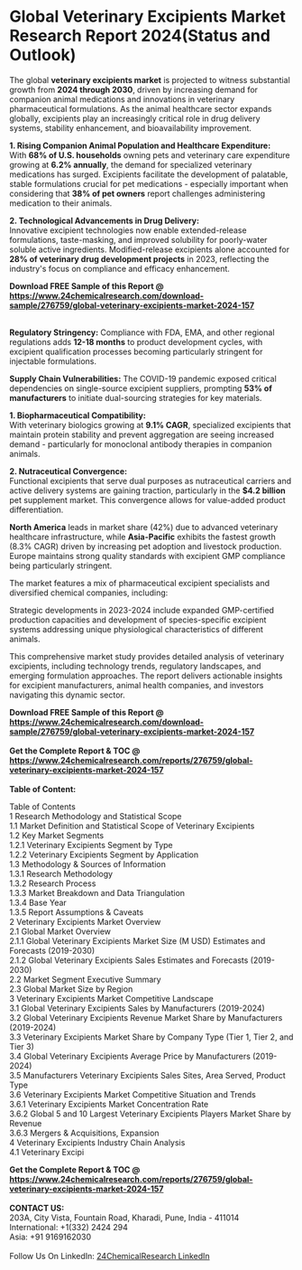 <h1>Global Veterinary Excipients Market Research Report 2024(Status and Outlook)</h1><p>The global <strong>veterinary excipients market</strong> is projected to witness substantial growth from <strong>2024 through 2030</strong>, driven by increasing demand for companion animal medications and innovations in veterinary pharmaceutical formulations. As the animal healthcare sector expands globally, excipients play an increasingly critical role in drug delivery systems, stability enhancement, and bioavailability improvement.</p><p><strong>1. Rising Companion Animal Population and Healthcare Expenditure:</strong><br>
With <strong>68% of U.S. households</strong> owning pets and veterinary care expenditure growing at <strong>6.2% annually</strong>, the demand for specialized veterinary medications has surged. Excipients facilitate the development of palatable, stable formulations crucial for pet medications - especially important when considering that <strong>38% of pet owners</strong> report challenges administering medication to their animals.</p><p><strong>2. Technological Advancements in Drug Delivery:</strong><br>
Innovative excipient technologies now enable extended-release formulations, taste-masking, and improved solubility for poorly-water soluble active ingredients. Modified-release excipients alone accounted for <strong>28% of veterinary drug development projects</strong> in 2023, reflecting the industry's focus on compliance and efficacy enhancement.</p><div><b>Download FREE Sample of this Report @ 
            <a href="https://www.24chemicalresearch.com/download-sample/276759/global-veterinary-excipients-market-2024-157">
            https://www.24chemicalresearch.com/download-sample/276759/global-veterinary-excipients-market-2024-157</a></b></div><br><p><strong>Regulatory Stringency:</strong> Compliance with FDA, EMA, and other regional regulations adds <strong>12-18 months</strong> to product development cycles, with excipient qualification processes becoming particularly stringent for injectable formulations.</p><p><strong>Supply Chain Vulnerabilities:</strong> The COVID-19 pandemic exposed critical dependencies on single-source excipient suppliers, prompting <strong>53% of manufacturers</strong> to initiate dual-sourcing strategies for key materials.</p><p><strong>1. Biopharmaceutical Compatibility:</strong><br>
With veterinary biologics growing at <strong>9.1% CAGR</strong>, specialized excipients that maintain protein stability and prevent aggregation are seeing increased demand - particularly for monoclonal antibody therapies in companion animals.</p><p><strong>2. Nutraceutical Convergence:</strong><br>
Functional excipients that serve dual purposes as nutraceutical carriers and active delivery systems are gaining traction, particularly in the <strong>$4.2 billion</strong> pet supplement market. This convergence allows for value-added product differentiation.</p><p><strong>North America</strong> leads in market share (42%) due to advanced veterinary healthcare infrastructure, while <strong>Asia-Pacific</strong> exhibits the fastest growth (8.3% CAGR) driven by increasing pet adoption and livestock production. Europe maintains strong quality standards with excipient GMP compliance being particularly stringent.</p><p>The market features a mix of pharmaceutical excipient specialists and diversified chemical companies, including:</p><p>Strategic developments in 2023-2024 include expanded GMP-certified production capacities and development of species-specific excipient systems addressing unique physiological characteristics of different animals.</p><p>This comprehensive market study provides detailed analysis of veterinary excipients, including technology trends, regulatory landscapes, and emerging formulation approaches. The report delivers actionable insights for excipient manufacturers, animal health companies, and investors navigating this dynamic sector.</p><div><b>Download FREE Sample of this Report @ 
            <a href="https://www.24chemicalresearch.com/download-sample/276759/global-veterinary-excipients-market-2024-157">
            https://www.24chemicalresearch.com/download-sample/276759/global-veterinary-excipients-market-2024-157</a></b></div><br><div><b>Get the Complete Report & TOC @ 
            <a href="https://www.24chemicalresearch.com/reports/276759/global-veterinary-excipients-market-2024-157">
            https://www.24chemicalresearch.com/reports/276759/global-veterinary-excipients-market-2024-157</a></b></div><br>
            <b>Table of Content:</b><p>Table of Contents<br />
1 Research Methodology and Statistical Scope<br />
1.1 Market Definition and Statistical Scope of Veterinary Excipients<br />
1.2 Key Market Segments<br />
1.2.1 Veterinary Excipients Segment by Type<br />
1.2.2 Veterinary Excipients Segment by Application<br />
1.3 Methodology & Sources of Information<br />
1.3.1 Research Methodology<br />
1.3.2 Research Process<br />
1.3.3 Market Breakdown and Data Triangulation<br />
1.3.4 Base Year<br />
1.3.5 Report Assumptions & Caveats<br />
2 Veterinary Excipients Market Overview<br />
2.1 Global Market Overview<br />
2.1.1 Global Veterinary Excipients Market Size (M USD) Estimates and Forecasts (2019-2030)<br />
2.1.2 Global Veterinary Excipients Sales Estimates and Forecasts (2019-2030)<br />
2.2 Market Segment Executive Summary<br />
2.3 Global Market Size by Region<br />
3 Veterinary Excipients Market Competitive Landscape<br />
3.1 Global Veterinary Excipients Sales by Manufacturers (2019-2024)<br />
3.2 Global Veterinary Excipients Revenue Market Share by Manufacturers (2019-2024)<br />
3.3 Veterinary Excipients Market Share by Company Type (Tier 1, Tier 2, and Tier 3)<br />
3.4 Global Veterinary Excipients Average Price by Manufacturers (2019-2024)<br />
3.5 Manufacturers Veterinary Excipients Sales Sites, Area Served, Product Type<br />
3.6 Veterinary Excipients Market Competitive Situation and Trends<br />
3.6.1 Veterinary Excipients Market Concentration Rate<br />
3.6.2 Global 5 and 10 Largest Veterinary Excipients Players Market Share by Revenue<br />
3.6.3 Mergers & Acquisitions, Expansion<br />
4 Veterinary Excipients Industry Chain Analysis<br />
4.1 Veterinary Excipi</p><div><b>Get the Complete Report & TOC @ 
            <a href="https://www.24chemicalresearch.com/reports/276759/global-veterinary-excipients-market-2024-157">
            https://www.24chemicalresearch.com/reports/276759/global-veterinary-excipients-market-2024-157</a></b></div><br><b>CONTACT US:</b><br>
            203A, City Vista, Fountain Road, Kharadi, Pune, India - 411014<br>
            International: +1(332) 2424 294<br>
            Asia: +91 9169162030 <br><br>
            Follow Us On LinkedIn: <a href="https://www.linkedin.com/company/24chemicalresearch/">24ChemicalResearch LinkedIn</a>